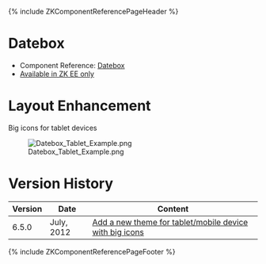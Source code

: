 {% include ZKComponentReferencePageHeader %}

# Datebox

- Component Reference:
  [Datebox](ZK_Component_Reference/Input/Datebox)
- [Available in ZK EE only](http://www.zkoss.org/product/edition.dsp)

# Layout Enhancement

Big icons for tablet devices

<figure>
<img src="Datebox_Tablet_Example.png"
title="Datebox_Tablet_Example.png" />
<figcaption>Datebox_Tablet_Example.png</figcaption>
</figure>

# Version History

| Version | Date       | Content                                                                                            |
|---------|------------|----------------------------------------------------------------------------------------------------|
| 6.5.0   | July, 2012 | [Add a new theme for tablet/mobile device with big icons](http://tracker.zkoss.org/browse/ZK-1247) |

{% include ZKComponentReferencePageFooter %}
